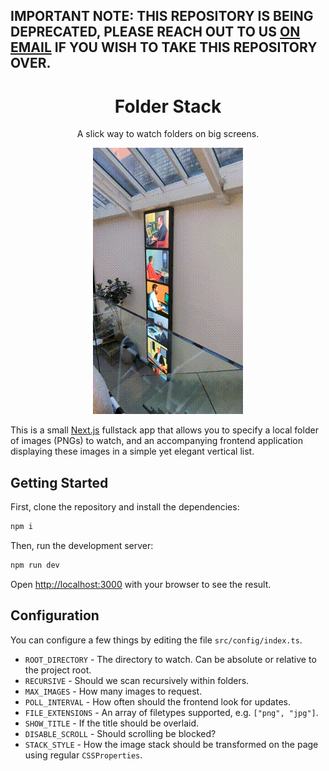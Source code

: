 ## IMPORTANT NOTE: THIS REPOSITORY IS BEING DEPRECATED, PLEASE REACH OUT TO US [ON EMAIL](mailto:josua@phantom.agency) IF YOU WISH TO TAKE THIS REPOSITORY OVER.

<h1 align="center">Folder Stack</h1>
<p align="center">
  A slick way to watch folders on big screens.
</p>

<p align="center">
  <img src="samples/phantom-screen.gif" />
</p>

This is a small [Next.js](https://nextjs.org/) fullstack app that allows you to specify a local folder of images (PNGs) to watch, and an accompanying frontend application displaying these images in a simple yet elegant vertical list.

## Getting Started

First, clone the repository and install the dependencies:

```bash
npm i
```

Then, run the development server:

```bash
npm run dev
```

Open [http://localhost:3000](http://localhost:3000) with your browser to see the result.

## Configuration

You can configure a few things by editing the file `src/config/index.ts`.

- `ROOT_DIRECTORY` - The directory to watch. Can be absolute or relative to the project root.
- `RECURSIVE` - Should we scan recursively within folders.
- `MAX_IMAGES` - How many images to request.
- `POLL_INTERVAL` - How often should the frontend look for updates.
- `FILE_EXTENSIONS` - An array of filetypes supported, e.g. `["png", "jpg"]`.
- `SHOW_TITLE` - If the title should be overlaid.
- `DISABLE_SCROLL` - Should scrolling be blocked?
- `STACK_STYLE` - How the image stack should be transformed on the page using regular `CSSProperties`.
